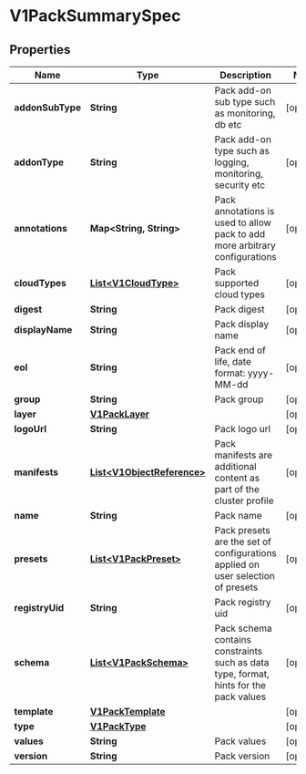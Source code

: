 # V1PackSummarySpec

## Properties
Name | Type | Description | Notes
------------ | ------------- | ------------- | -------------
**addonSubType** | **String** | Pack add-on sub type such as monitoring, db etc |  [optional]
**addonType** | **String** | Pack add-on type such as logging, monitoring, security etc |  [optional]
**annotations** | **Map&lt;String, String&gt;** | Pack annotations is used to allow pack to add more arbitrary configurations |  [optional]
**cloudTypes** | [**List&lt;V1CloudType&gt;**](V1CloudType.md) | Pack supported cloud types |  [optional]
**digest** | **String** | Pack digest |  [optional]
**displayName** | **String** | Pack display name |  [optional]
**eol** | **String** | Pack end of life, date format: yyyy-MM-dd |  [optional]
**group** | **String** | Pack group |  [optional]
**layer** | [**V1PackLayer**](V1PackLayer.md) |  |  [optional]
**logoUrl** | **String** | Pack logo url |  [optional]
**manifests** | [**List&lt;V1ObjectReference&gt;**](V1ObjectReference.md) | Pack manifests are additional content as part of the cluster profile |  [optional]
**name** | **String** | Pack name |  [optional]
**presets** | [**List&lt;V1PackPreset&gt;**](V1PackPreset.md) | Pack presets are the set of configurations applied on user selection of presets |  [optional]
**registryUid** | **String** | Pack registry uid |  [optional]
**schema** | [**List&lt;V1PackSchema&gt;**](V1PackSchema.md) | Pack schema contains constraints such as data type, format, hints for the pack values |  [optional]
**template** | [**V1PackTemplate**](V1PackTemplate.md) |  |  [optional]
**type** | [**V1PackType**](V1PackType.md) |  |  [optional]
**values** | **String** | Pack values |  [optional]
**version** | **String** | Pack version |  [optional]
